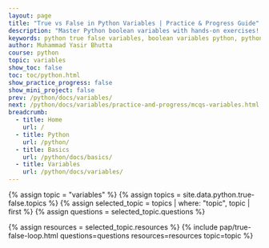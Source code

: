 ```yaml
---
layout: page
title: "True vs False in Python Variables | Practice & Progress Guide"
description: "Master Python boolean variables with hands‑on exercises! Learn how to use True and False, explore type() and id(), and test your understanding with self‑grading practice questions."
keywords: python true false variables, boolean variables python, python practice true false, type() id() python boolean, python beginners practice, true and false in python, python boolean exercises, python variable quiz, python variable practice, python boolean logic
author: Muhammad Yasir Bhutta
course: python
topic: variables
show_toc: false
toc: toc/python.html
show_practice_progress: false
show_mini_project: false
prev: /python/docs/variables/
next: /python/docs/variables/practice-and-progress/mcqs-variables.html
breadcrumb:
  - title: Home
    url: /
  - title: Python
    url: /python/
  - title: Basics
    url: /python/docs/basics/
  - title: Variables
    url: /python/docs/variables/
---
```


{% assign topic = "variables" %}
{% assign topics = site.data.python.true-false.topics %}
{% assign selected_topic = topics | where: "topic", topic | first %}
{% assign questions = selected_topic.questions %}
<!-- {% assign examples = selected_topic.examples %} -->
{% assign resources = selected_topic.resources %}
{% include pap/true-false-loop.html questions=questions resources=resources topic=topic %}
